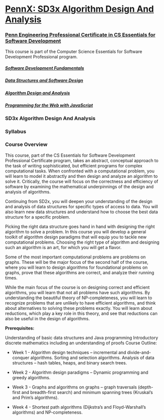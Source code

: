 # [PennX: SD3x Algorithm Design And Analysis](https://www.edx.org/course/algorithm-design-analysis-pennx-sd3x)

### [Penn Engineering Professional Certificate in CS Essentials for Software Development](https://www.edx.org/professional-certificate/computer-science-essentials-software)

This course is part of the Computer Science Essentials for Software Development Professional program.

##### [Software Development Fundamentals](https://www.edx.org/course/software-development-fundamentals-pennx-sd1x)

##### [Data Structures and Software Design](https://www.edx.org/course/data-structures-software-design-pennx-sd2x)

##### [Algorithm Design and Analysis](https://www.edx.org/course/algorithm-design-analysis-pennx-sd3x)

##### [Programming for the Web with JavaScript](https://www.edx.org/course/programming-web-javascript-pennx-sd4x)


### SD3x Algorithm Design And Analysis

### Syllabus
### Course Overview

This course, part of the CS Essentials for Software Development Professional Certificate program, takes an abstract, conceptual approach to the task of writing sophisticated, but efficient programs for complex computational tasks. When confronted with a computational problem, you will learn to model it abstractly and then design and analyze an algorithm to solve it. Critically, the course will focus on the correctness and efficiency of software by examining the mathematical underpinnings of the design and analysis of algorithms.

Continuing from SD2x, you will deepen your understanding of the design and analysis of data structures for specific types of access to data. You will also learn new data structures and understand how to choose the best data structure for a specific problem.

Picking the right data structure goes hand in hand with designing the right algorithm to solve a problem. In this course you will develop a general toolkit of algorithm design paradigms that will equip you to tackle new computational problems. Choosing the right type of algorithm and designing such an algorithm is an art, for which you will get a flavor.

Some of the most important computational problems are problems on graphs. These will be the major focus of the second half of the course, where you will learn to design algorithms for foundational problems on graphs, prove that these algorithms are correct, and analyze their running times.

While the main focus of the course is on designing correct and efficient algorithms, you will learn that not all problems have such algorithms. By understanding the beautiful theory of NP-completeness, you will learn to recognize problems that are unlikely to have efficient algorithms, and think about alternatives to solving these problems exactly. You will learn about reductions, which play a key role in this theory, and see that reductions can also be useful in the design of algorithms.

**Prerequisites:**

Understanding of basic data structures and Java programming
Introductory discrete mathematics including an understanding of proofs
Course Outline:

 * Week 1 - Algorithm design techniques – incremental and divide-and-conquer algorithms. Sorting and selection algorithms. Analysis of data structures – hash tables, heaps, and binary search trees.

* Week 2 - Algorithm design paradigms – Dynamic programming and greedy algorithms.

* Week 3 - Graphs and algorithms on graphs – graph traversals (depth-first and breadth-first search) and minimum spanning trees (Kruskal’s and Prim’s algorithms).

* Week 4 - Shortest path algorithms (Dijkstra’s and Floyd-Warshall’s algorithms) and NP-completeness.
